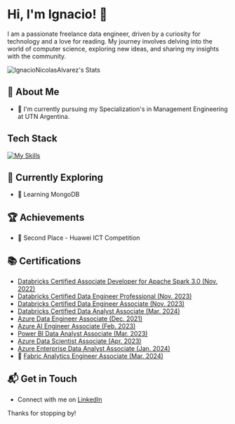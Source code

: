 # Hi, I'm Ignacio! 👋

I am a passionate freelance data engineer, driven by a curiosity for technology and a love for reading. My journey involves delving into the world of computer science, exploring new ideas, and sharing my insights with the community.

![IgnacioNicolasAlvarez's Stats](https://github-readme-stats.vercel.app/api?username=IgnacioNicolasAlvarez&theme=vue-dark&show_icons=true&hide_border=true&count_private=true)

## 🚀 About Me

- 🔭 I'm currently pursuing my Specialization's in Management Engineering at UTN Argentina.

## Tech Stack
[![My Skills](https://skillicons.dev/icons?i=python,azure,scala,markdown)](https://skillicons.dev)

## 🌱 Currently Exploring

- 🚀 Learning MongoDB

 ## 🏆 Achievements

- 🌟 Second Place - Huawei ICT Competition

## 📚 Certifications

- [Databricks Certified Associate Developer for Apache Spark 3.0 (Nov. 2022)](https://credentials.databricks.com/b1551906-c54e-4514-8b8e-47cbb3a117c1#gs.7weqb5)
- [Databricks Certified Data Engineer Professional (Nov. 2023)](https://credentials.databricks.com/693827c3-4d1e-40c2-b5a6-4796deaf9c89#gs.7wemnn)
- [Databricks Certified Data Engineer Associate (Nov. 2023)](https://credentials.databricks.com/bc813219-c0f4-4370-8e5d-aa0121eeef71#gs.7weomv)
- [Databricks Certified Data Analyst Associate (Mar. 2024)](https://credentials.databricks.com/11612c69-9d4d-4de0-b684-aaf2c9a0acb1)
- [Azure Data Engineer Associate (Dec. 2021)](https://learn.microsoft.com/api/credentials/share/en-us/IgnacioNicolsAlvarez-3502/68F4E0802D9C59FB?sharingId=9D92AF0E692E69A8)
- [Azure AI Engineer Associate (Feb. 2023)](https://learn.microsoft.com/api/credentials/share/en-us/IgnacioNicolsAlvarez-3502/851479A977202E0?sharingId=9D92AF0E692E69A8)
- [Power BI Data Analyst Associate (Mar. 2023)](https://learn.microsoft.com/api/credentials/share/en-us/IgnacioNicolsAlvarez-3502/CF2C45BA6651D789?sharingId=9D92AF0E692E69A8)
- [Azure Data Scientist Associate (Apr. 2023)](https://learn.microsoft.com/api/credentials/share/en-us/IgnacioNicolsAlvarez-3502/7304422A9E4BBBA7?sharingId=9D92AF0E692E69A8)
- [Azure Enterprise Data Analyst Associate (Jan. 2024)](https://learn.microsoft.com/api/credentials/share/en-us/IgnacioNicolsAlvarez-3502/DB19F74FEA6F8CA1?sharingId=9D92AF0E692E69A8)
- 🥇 [Fabric Analytics Engineer Associate (Mar. 2024)](https://learn.microsoft.com/api/credentials/share/en-us/IgnacioNicolsAlvarez-3502/925BA9CD4F8972EC?sharingId=9D92AF0E692E69A8)

## 📬 Get in Touch

- Connect with me on [LinkedIn](https://www.linkedin.com/in/ignacio-nicolas-alvarez/)

Thanks for stopping by!
